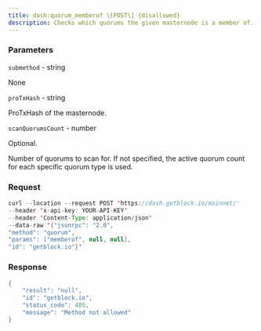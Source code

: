 ```yaml
---
title: dash:quorum_memberof \[POST\] {disallowed}
description: Checks which quorums the given masternode is a member of.
---
```


### Parameters


`submethod` - string

None

`proTxHash` - string

ProTxHash of the masternode.

`scanQuorumsCount` - number

Optional.

Number of quorums to scan for. If not specified, the active quorum count
for each specific quorum type is used.

### Request

``` java
curl --location --request POST 'https://dash.getblock.io/mainnet/' 
--header 'x-api-key: YOUR-API-KEY' 
--header 'Content-Type: application/json' 
--data-raw '{"jsonrpc": "2.0",
"method": "quorum",
"params": ["memberof", null, null],
"id": "getblock.io"}'
```

###  Response

``` java
{
    "result": "null",
    "id": "getblock.io",
    "status_code": 405,
    "message": "Method not allowed"
}
```

